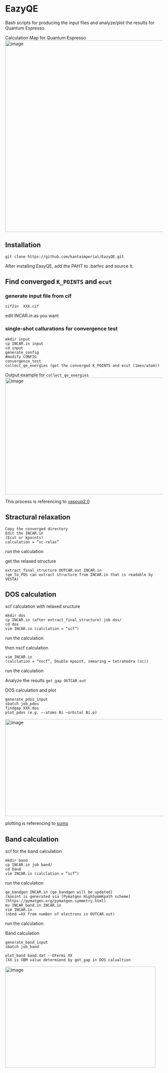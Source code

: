 # EazyQE
Bash scripts for producing the input files and analyze/plot the results for Quantum Espresso.

Calculation Map for Quantum Espresso
<img width="1079" height="610" alt="image" src="https://github.com/user-attachments/assets/2ed5baca-74b5-4bf6-87b9-c49e6b1cc330" />


## Installation
```
git clone https://github.com/kantaimperial/EazyQE.git
```
After installing EasyQE, add the PAHT to .barhrc and source it.

## Find converged `K_POINTS` and `ecut`

### generate input file from cif
```
cif2in  XXX.cif
```
edit INCAR.in as you want

### single-shot callurations for convergence test
```
mkdir input
cp INCAR.in input
cd input
generate_config
#modify CONFIG
convergence_test
collect_qe_energies (get the converged K_POINTS and ecut (1mev/atom))
```
Output example for `collect_qe_energies`
<img width="786" height="372" alt="image" src="https://github.com/user-attachments/assets/75745be1-9798-4d2d-8b31-14ee981da74c" />

This process is referencing to [vaspup2.0](https://github.com/kavanase/vaspup2.0)

## Stractural relaxation
```
Copy the converged directory
Edit the INCAR.in
(Ecut or kpoints) 
calculation = “vc-relax”
```
run the calculation

get the relaxed structure

```
extract_final_structure OUTCAR.out INCAR.in
(qe_to_POS can extract structure from INCAR.in that is readable by VESTA)
```

## DOS calculation
scf calculation with relaxed sructure
```
mkdir dos 
cp INCAR.in (after extract_final_structure) job dos/
cd dos
vim INCAR.in (calclation = “scf”)
```
run the calculation

then nscf calculation
```
vim INCAR.in 
(calclation = “nscf”, Double kpoint, smearing = tetrahedra (sc))
```
run the calculation 

Analyze the results
`get_gap OUTCAR.out`

DOS calculation and plot
```
generate_pdos_input
sbatch job_pdos
findgap XXX.dos
plot_pdos (e.g. –-atoms Bi –orbital Bi.p)
```
<img width="535" height="309" alt="image" src="https://github.com/user-attachments/assets/d2af1545-bd55-4069-8bd2-238564ff7d56" />



plotting is referencing to [sumo](https://smtg-bham.github.io/sumo/sumo-dosplot.html)

## Band calculation

scf for the band calculation
```
mkdir band
cp INCAR.in job band/
cd band
vim INCAR.in (calclation = “scf”)
```
run the calculation
```
qe_bandgen INCAR.in (qe_bandgen will be updated)
(kpoint is generated via [Pymatgen HighSymmKpath scheme](https://pymatgen.org/pymatgen.symmetry.html)
mv INCAR_band.in INCAR.in
vim INCAR.in 
(nbnd =XX from number of electrons in OUTCAR.out)
```
run the calculation

Band calculation
```
generate_band_input
sbatch job_band
```
```
plot_band band.dat --EFermi XX 
(XX is VBM value determiend by get_gap in DOS calualtion
```
<img width="480" height="322" alt="image" src="https://github.com/user-attachments/assets/84a2d8b1-9539-49c9-b425-262ea871960a" />



